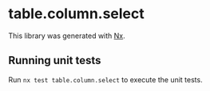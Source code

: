 # table.column.select

This library was generated with [Nx](https://nx.dev).

## Running unit tests

Run `nx test table.column.select` to execute the unit tests.
